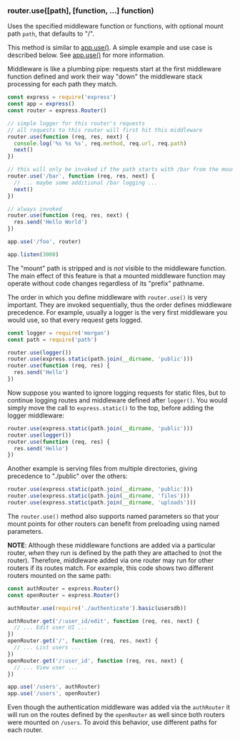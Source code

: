 <h3 id='router.use'>router.use([path], [function, ...] function)</h3>

Uses the specified middleware function or functions, with optional mount path `path`, that defaults to "/".

This method is similar to [app.use()](#app.use). A simple example and use case is described below.
See [app.use()](#app.use) for more information.

Middleware is like a plumbing pipe: requests start at the first middleware function defined
and work their way "down" the middleware stack processing for each path they match.

```js
const express = require('express')
const app = express()
const router = express.Router()

// simple logger for this router's requests
// all requests to this router will first hit this middleware
router.use(function (req, res, next) {
  console.log('%s %s %s', req.method, req.url, req.path)
  next()
})

// this will only be invoked if the path starts with /bar from the mount point
router.use('/bar', function (req, res, next) {
  // ... maybe some additional /bar logging ...
  next()
})

// always invoked
router.use(function (req, res, next) {
  res.send('Hello World')
})

app.use('/foo', router)

app.listen(3000)
```

The "mount" path is stripped and is _not_ visible to the middleware function.
The main effect of this feature is that a mounted middleware function may operate without
code changes regardless of its "prefix" pathname.

The order in which you define middleware with `router.use()` is very important.
They are invoked sequentially, thus the order defines middleware precedence. For example,
usually a logger is the very first middleware you would use, so that every request gets logged.

```js
const logger = require('morgan')
const path = require('path')

router.use(logger())
router.use(express.static(path.join(__dirname, 'public')))
router.use(function (req, res) {
  res.send('Hello')
})
```

Now suppose you wanted to ignore logging requests for static files, but to continue
logging routes and middleware defined after `logger()`.  You would simply move the call to `express.static()` to the top,
before adding the logger middleware:

```js
router.use(express.static(path.join(__dirname, 'public')))
router.use(logger())
router.use(function (req, res) {
  res.send('Hello')
})
```

Another example is serving files from multiple directories,
giving precedence to "./public" over the others:

```js
router.use(express.static(path.join(__dirname, 'public')))
router.use(express.static(path.join(__dirname, 'files')))
router.use(express.static(path.join(__dirname, 'uploads')))
```

The `router.use()` method also supports named parameters so that your mount points
for other routers can benefit from preloading using named parameters.

__NOTE__: Although these middleware functions are added via a particular router, _when_
they run is defined by the path they are attached to (not the router). Therefore,
middleware added via one router may run for other routers if its routes
match. For example, this code shows two different routers mounted on the same path:

```js
const authRouter = express.Router()
const openRouter = express.Router()

authRouter.use(require('./authenticate').basic(usersdb))

authRouter.get('/:user_id/edit', function (req, res, next) {
  // ... Edit user UI ...
})
openRouter.get('/', function (req, res, next) {
  // ... List users ...
})
openRouter.get('/:user_id', function (req, res, next) {
  // ... View user ...
})

app.use('/users', authRouter)
app.use('/users', openRouter)
```

Even though the authentication middleware was added via the `authRouter` it will run on the routes defined by the `openRouter` as well since both routers were mounted on `/users`.  To avoid this behavior, use different paths for each router.
